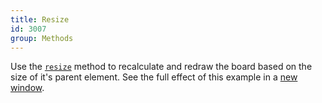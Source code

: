 ```yaml
---
title: Resize
id: 3007
group: Methods
---
```


Use the <a href="{{ '/docs/#methods:resize' | url }}"><code class="js plain">resize</code></a> method to recalculate and redraw the board based on the size of it's parent element. See the full effect of this example in a <a href="{{ '/examples/3007-resize/' | url }}" target="_new">new window</a>.
